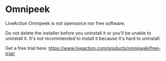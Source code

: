 # Omnipeek
LiveAction Omnipeek is not opensorce nor free software. 

Do not delete the installer before you uninstall it or you'll be unable to uninstall it. It's not recommended to install it because it's hard to uninstall.

Get a free trial here: <https://www.liveaction.com/products/omnipeek/free-trial/>
